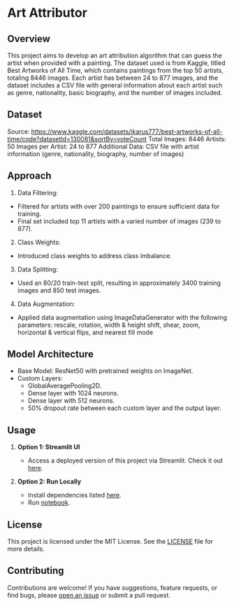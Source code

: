 # Art Attributor

## Overview
This project aims to develop an art attribution algorithm that can guess the artist when provided with a painting. The dataset used is from Kaggle, titled Best Artworks of All Time, which contains paintings from the top 50 artists, totaling 8446 images. Each artist has between 24 to 877 images, and the dataset includes a CSV file with general information about each artist such as genre, nationality, basic biography, and the number of images included.

## Dataset
Source: https://www.kaggle.com/datasets/ikarus777/best-artworks-of-all-time/code?datasetId=130081&sortBy=voteCount
Total Images: 8446
Artists: 50
Images per Artist: 24 to 877
Additional Data: CSV file with artist information (genre, nationality, biography, number of images)

## Approach
1. Data Filtering:
* Filtered for artists with over 200 paintings to ensure sufficient data for training.
* Final set included top 11 artists with a varied number of images (239 to 877).
2. Class Weights:
* Introduced class weights to address class imbalance.
3. Data Splitting:
* Used an 80/20 train-test split, resulting in approximately 3400 training images and 850 test images.
4. Data Augmentation:
* Applied data augmentation using ImageDataGenerator with the following parameters: rescale, rotation, width & height shift, shear, zoom, horizontal & vertical flips, and nearest fill mode

## Model Architecture
* Base Model: ResNet50 with pretrained weights on ImageNet.
* Custom Layers:
    * GlobalAveragePooling2D.
    * Dense layer with 1024 neurons.
    * Dense layer with 512 neurons.
    * 50% dropout rate between each custom layer and the output layer.

## Usage
1. **Option 1: Streamlit UI**
   - Access a deployed version of this project via Streamlit. Check it out [here](https://artattributor.streamlit.app/).

2. **Option 2: Run Locally**
   - Install dependencies listed [here](./requirements.txt).
   - Run [notebook](./ArtAttributor.ipynb).
  
## License
This project is licensed under the MIT License. See the [LICENSE](./LICENSE) file for more details.

## Contributing
Contributions are welcome! If you have suggestions, feature requests, or find bugs, please [open an issue](https://github.com/hodubena/Art_Attributor/issues) or submit a pull request.

